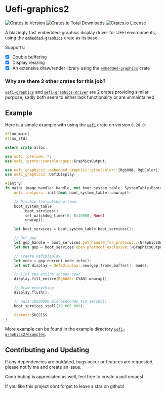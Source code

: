 # Uefi-graphics2

[![Crates.io Version](https://img.shields.io/crates/v/uefi-graphics2)](https://crates.io/crates/uefi-graphics2)
[![Crates.io Total Downloads](https://img.shields.io/crates/d/uefi-graphics2)](https://crates.io/crates/uefi-graphics2)
[![Crates.io License](https://img.shields.io/crates/l/uefi-graphics2)](https://github.com/Adrian8115/uefi-graphics2/blob/main/LICENSE)

A blazingly fast embedded-graphics display driver for UEFI environments,
using the [`embedded-graphics`](https://crates.io/crates/embedded-graphics) crate
as its base.

Supports:

- [X] Double buffering
- [X] Display resizing
- [X] An extensive draw/render library using the
  [`embedded-graphics`](https://crates.io/crates/embedded-graphics) crate

### Why are there 2 other crates for this job?

[`uefi-graphics`](https://crates.io/crates/uefi-graphics) and
[`uefi-graphics-driver`](https://crates.io/crates/uefi-graphics-driver)
are 2 crates providing similar purpose,
sadly both seem to either lack functionality or are unmaintained

## Example

Here is a simple example with using the [`uefi`](https://crates.io/crates/uefi) crate on version `0.28.0`:

```rust
#![no_main]
#![no_std]

extern crate alloc;

use uefi::prelude::*;
use uefi::proto::console::gop::GraphicsOutput;

use uefi_graphics2::embedded_graphics::pixelcolor::{Rgb888, RgbColor};
use uefi_graphics2::UefiDisplay;

#[entry]
fn main(_image_handle: Handle, mut boot_system_table: SystemTable<Boot>) -> Status {
    uefi::helpers::init(&mut boot_system_table).unwrap();

    // Disable the watchdog timer
    boot_system_table
        .boot_services()
        .set_watchdog_timer(0, 0x10000, None)
        .unwrap();

    let boot_services = boot_system_table.boot_services();

    // Get gop
    let gop_handle = boot_services.get_handle_for_protocol::<GraphicsOutput>().unwrap();
    let mut gop = boot_services.open_protocol_exclusive::<GraphicsOutput>(gop_handle).unwrap();

    // Create UefiDisplay
    let mode = gop.current_mode_info();
    let mut display = UefiDisplay::new(gop.frame_buffer(), mode);

    // Tint the entire screen cyan
    display.fill_entire(Rgb888::CYAN).unwrap();

    // Draw everything
    display.flush();

    // wait 10000000 microseconds (10 seconds)
    boot_services.stall(10_000_000);

    Status::SUCCESS
}
```

More example can be found in the example
directory [`uefi-graphics2/examples`](https://github.com/Adrian8115/uefi-graphics2/tree/main/examples).

## Contributing and Updating

If any dependencies are outdated, bugs occur or features are requested,
please notify me and create an issue.

Contributing is appreciated as well, feel free to create a pull request.

If you like this project dont forget to leave a star on github!
